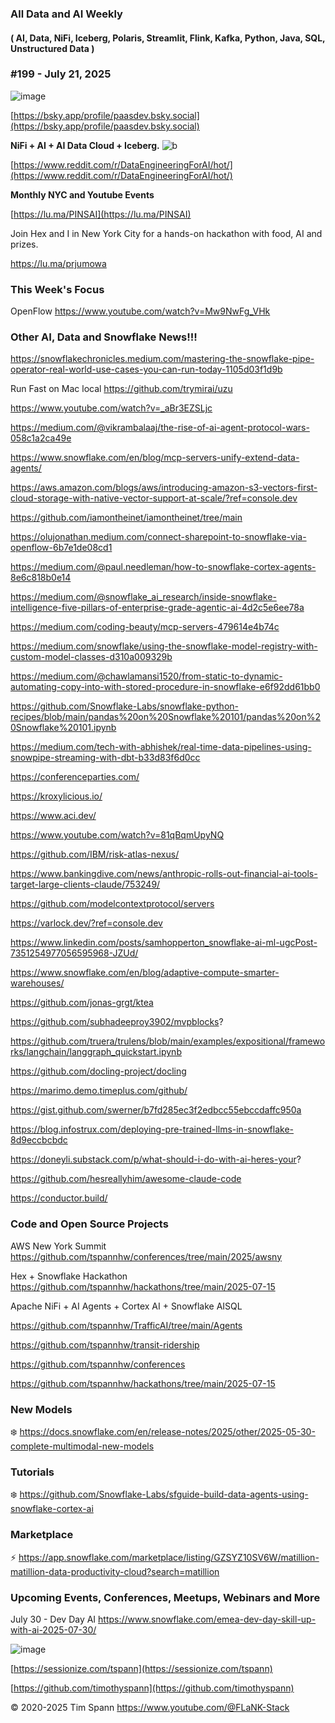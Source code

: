 ###  All Data and AI Weekly 
#### ( AI, Data, NiFi, Iceberg, Polaris, Streamlit, Flink, Kafka, Python, Java, SQL, Unstructured Data )  
### #199 - July 21, 2025

![image](https://github.com/user-attachments/assets/91b059cf-1238-43ba-a270-c122ada21ca4)

[https://bsky.app/profile/paasdev.bsky.social](https://bsky.app/profile/paasdev.bsky.social)

**NiFi + AI + AI Data Cloud + Iceberg.**
![b](https://images.credential.net/badge/tiny/g6fomszs_1741624330730_badge.png)

[https://www.reddit.com/r/DataEngineeringForAI/hot/](https://www.reddit.com/r/DataEngineeringForAI/hot/)



**Monthly NYC and Youtube Events**

[https://lu.ma/PINSAI](https://lu.ma/PINSAI)

Join Hex and I in New York City for a hands-on hackathon with food, AI and prizes.

https://lu.ma/prjumowa


### This Week's Focus



OpenFlow
https://www.youtube.com/watch?v=Mw9NwFg_VHk


### Other AI, Data and Snowflake News!!!

https://snowflakechronicles.medium.com/mastering-the-snowflake-pipe-operator-real-world-use-cases-you-can-run-today-1105d03f1d9b

Run Fast on Mac local
https://github.com/trymirai/uzu

https://www.youtube.com/watch?v=_aBr3EZSLjc

https://medium.com/@vikrambalaaj/the-rise-of-ai-agent-protocol-wars-058c1a2ca49e

https://www.snowflake.com/en/blog/mcp-servers-unify-extend-data-agents/

https://aws.amazon.com/blogs/aws/introducing-amazon-s3-vectors-first-cloud-storage-with-native-vector-support-at-scale/?ref=console.dev

https://github.com/iamontheinet/iamontheinet/tree/main

https://olujonathan.medium.com/connect-sharepoint-to-snowflake-via-openflow-6b7e1de08cd1

https://medium.com/@paul.needleman/how-to-snowflake-cortex-agents-8e6c818b0e14

https://medium.com/@snowflake_ai_research/inside-snowflake-intelligence-five-pillars-of-enterprise-grade-agentic-ai-4d2c5e6ee78a

https://medium.com/coding-beauty/mcp-servers-479614e4b74c

https://medium.com/snowflake/using-the-snowflake-model-registry-with-custom-model-classes-d310a009329b

https://medium.com/@chawlamansi1520/from-static-to-dynamic-automating-copy-into-with-stored-procedure-in-snowflake-e6f92dd61bb0

https://github.com/Snowflake-Labs/snowflake-python-recipes/blob/main/pandas%20on%20Snowflake%20101/pandas%20on%20Snowflake%20101.ipynb

https://medium.com/tech-with-abhishek/real-time-data-pipelines-using-snowpipe-streaming-with-dbt-b33d83f6d0cc

https://conferenceparties.com/

https://kroxylicious.io/

https://www.aci.dev/

https://www.youtube.com/watch?v=81qBqmUpyNQ

https://github.com/IBM/risk-atlas-nexus/

https://www.bankingdive.com/news/anthropic-rolls-out-financial-ai-tools-target-large-clients-claude/753249/

https://github.com/modelcontextprotocol/servers

https://varlock.dev/?ref=console.dev

https://www.linkedin.com/posts/samhopperton_snowflake-ai-ml-ugcPost-7351254977056595968-JZUd/

https://www.snowflake.com/en/blog/adaptive-compute-smarter-warehouses/

https://github.com/jonas-grgt/ktea

https://github.com/subhadeeproy3902/mvpblocks?

https://github.com/truera/trulens/blob/main/examples/expositional/frameworks/langchain/langgraph_quickstart.ipynb

https://github.com/docling-project/docling

https://marimo.demo.timeplus.com/github/

https://gist.github.com/swerner/b7fd285ec3f2edbcc55ebccdaffc950a

https://blog.infostrux.com/deploying-pre-trained-llms-in-snowflake-8d9eccbcbdc

https://doneyli.substack.com/p/what-should-i-do-with-ai-heres-your?

https://github.com/hesreallyhim/awesome-claude-code

https://conductor.build/



### Code and Open Source Projects

AWS New York Summit
https://github.com/tspannhw/conferences/tree/main/2025/awsny

Hex + Snowflake Hackathon
https://github.com/tspannhw/hackathons/tree/main/2025-07-15

Apache NiFi + AI Agents + Cortex AI + Snowflake AISQL

https://github.com/tspannhw/TrafficAI/tree/main/Agents

https://github.com/tspannhw/transit-ridership

https://github.com/tspannhw/conferences

https://github.com/tspannhw/hackathons/tree/main/2025-07-15


### New Models

❄️  https://docs.snowflake.com/en/release-notes/2025/other/2025-05-30-complete-multimodal-new-models



### Tutorials

❄️  https://github.com/Snowflake-Labs/sfguide-build-data-agents-using-snowflake-cortex-ai




### Marketplace

⚡️ https://app.snowflake.com/marketplace/listing/GZSYZ10SV6W/matillion-matillion-data-productivity-cloud?search=matillion



### Upcoming Events, Conferences, Meetups, Webinars and More


July 30 - Dev Day AI
https://www.snowflake.com/emea-dev-day-skill-up-with-ai-2025-07-30/



![image](https://github.com/user-attachments/assets/485ae972-8a9b-43ec-8fbd-d87aecd88fd6)



[https://sessionize.com/tspann](https://sessionize.com/tspann)

[https://github.com/timothyspann](https://github.com/timothyspann)


&copy; 2020-2025 Tim Spann  https://www.youtube.com/@FLaNK-Stack


